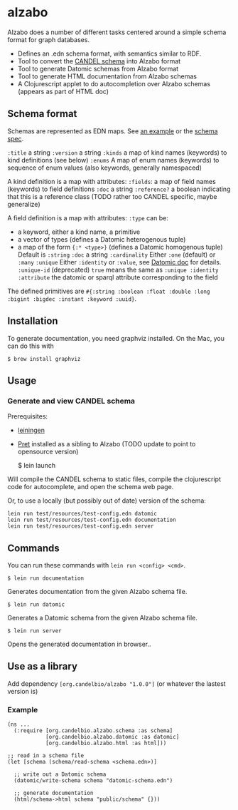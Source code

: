 # alzabo

Alzabo does a number of different tasks centered around a simple schema format for graph databases.

- Defines an .edn schema format, with semantics similar to RDF.
- Tool to convert the [CANDEL schema](https://github.com/ParkerICI/pret/tree/master/resources/schema) into Alzabo format
- Tool to generate Datomic schemas from Alzabo format
- Tool to generate HTML documentation from Alzabo schemas
- A Clojurescript applet to do autocompletion over Alzabo schemas (appears as part of HTML doc)

## Schema format

Schemas are represented as EDN maps. See [an example](test/resources/schema/rawsugar.edn) or the [schema spec](src/cljc/org/parkerici/alzabo/schema.cljc).

`:title` a string
`:version` a string
`:kinds` a map of kind names (keywords) to kind definitions (see below)
`:enums` A map of enum names (keywords) to sequence of enum values (also keywords, generally namespaced)

A kind definition is a map with attributes:
`:fields`: a map of field names (keywords) to field definitions
`:doc` a string
`:reference?` a boolean indicating that this is a reference class (TODO rather too CANDEL specific, maybe generalize)

A field definition is a map with attributes:
`:type` can be:
 - a keyword, either a kind name, a primitive
 - a vector of types (defines a Datomic heterogenous tuple)
 - a map of the form `{:* <type>}` (defines a Datomic homogenous tuple)
   Default is `:string`
`:doc` a string
`:cardinality` Either `:one` (default) or `:many`
`:unique` Either `:identity` or `:value`, see [Datomic doc](https://docs.datomic.com/on-prem/schema.html#operational-schema-attributes) for details.
`:unique-id` (deprecated) `true` means the same as `:unique :identity`
 `:attribute` the datomic or sparql attribute corresponding to the field 

The defined primitives are `#{:string :boolean :float :double :long :bigint :bigdec :instant :keyword :uuid}`. 

## Installation

To generate documentation, you need graphviz installed. On the Mac, you can do this with

    $ brew install graphviz


## Usage

### Generate and view CANDEL schema

Prerequisites:
- [leiningen](https://leiningen.org/)
- [Pret](https://github.com/CANDELbio/pret) installed as a sibling to Alzabo (TODO update to point to opensource version)

    $ lein launch

Will compile the CANDEL schema to static files, compile the clojurescript code for autocomplete, and open the schema web page. 

Or, to use a locally (but possibly out of date) version of the schema:

    lein run test/resources/test-config.edn datomic
    lein run test/resources/test-config.edn documentation
    lein run test/resources/test-config.edn server 

## Commands

You can run these commands with `lein run <config> <cmd>`. 

	$ lein run documentation 
	
Generates documentation from the given Alzabo schema file. 

	$ lein run datomic 
	
Generates a Datomic schema from the given Alzabo schema file. 

	$ lein run server

Opens the generated documentation in browser..

## Use as a library

Add dependency `[org.candelbio/alzabo "1.0.0"]` (or whatever the lastest version is)

### Example

    (ns ...
	  (:require [org.candelbio.alzabo.schema :as schema]
                [org.candelbio.alzabo.datomic :as datomic]
				[org.candelbio.alzabo.html :as html]))

	;; read in a schema file
	(let [schema (schema/read-schema <schema.edn>)]

	  ;; write out a Datomic schema
      (datomic/write-schema schema "datomic-schema.edn")
	
      ;; generate documentation 
      (html/schema->html schema "public/schema" {}))


